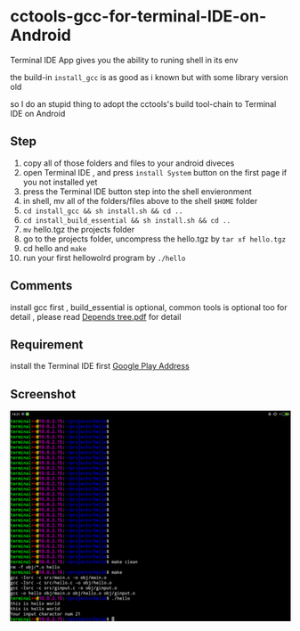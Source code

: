 # cctools-gcc-for-terminal-IDE-on-Android

Terminal IDE App gives you the ability to runing shell in its env

the build-in `install_gcc` is as good as i known but with some library version old

so I do an stupid thing to adopt the cctools's build tool-chain to Terminal IDE on Android


## Step

1. copy all of those folders and files to your android diveces
2. open Terminal IDE , and press `install System` button on the first page if you not installed yet
3. press the Terminal IDE button step into the shell envieronment
4. in shell, mv all of the folders/files above to the shell `$HOME` folder
5. `cd install_gcc && sh install.sh && cd ..`
6. `cd install_build_essential && sh install.sh && cd ..`
8. `mv` hello.tgz the projects folder
9. go to the projects folder, uncompress the hello.tgz by `tar xf hello.tgz`
10. cd hello and `make`
11. run your first hellowolrd program by `./hello`

## Comments
    
install gcc first , build_essential is optional, common tools is optional too
    for detail , please read [Depends tree.pdf](https://github.com/mooring/cctools-gcc-for-terminal-IDE-on-Android/blob/master/depends-tree?raw=true) for detail

## Requirement 

install the Terminal IDE first [Google Play Address](https://play.google.com/store/apps/details?id=com.spartacusrex.spartacuside)


## Screenshot

![On MI Pad](https://github.com/mooring/cctools-gcc-for-terminal-IDE-on-Android/blob/master/screenshots/ccfortide.png?raw=true)

